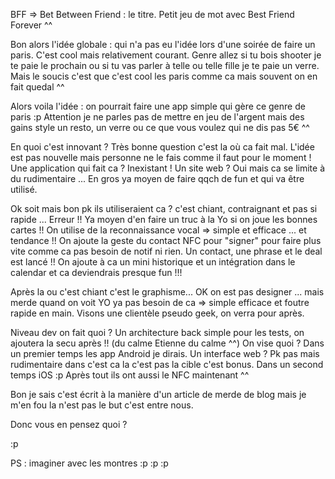BFF => Bet Between Friend  : le titre. Petit jeu de mot avec Best Friend Forever ^^

Bon alors l'idée globale : qui n'a pas eu l'idée lors d'une soirée de faire un paris. C'est cool mais relativement courant. Genre allez si tu bois shooter je te paie le prochain ou si tu vas parler à telle ou telle fille je te paie un verre. Mais le soucis c'est que c'est cool les paris comme ca mais souvent on en fait quedal ^^

Alors voila l'idée : on pourrait faire une app simple qui gère ce genre de paris :p Attention je ne parles pas de mettre en jeu de l'argent mais des gains style un resto, un verre ou ce que vous voulez qui ne dis pas 5€ ^^ 

En quoi c'est innovant ? Très bonne question c'est la où ca fait mal. L'idée est pas nouvelle mais personne ne le fais comme il faut pour le moment ! Une application qui fait ca ? Inexistant ! Un site web ? Oui mais ca se limite à du rudimentaire ... En gros ya moyen de faire qqch de fun et qui va être utilisé. 

Ok soit mais bon pk ils utiliseraient ca ? c'est chiant, contraignant et pas si rapide ... Erreur !! Ya moyen d'en faire un truc à la Yo si on joue les bonnes cartes !! On utilise de la reconnaissance vocal => simple et efficace ... et tendance !! On ajoute la geste du contact NFC pour "signer" pour faire plus vite comme ca pas besoin de notif ni rien. Un contact, une phrase et le deal est lancé !! On ajoute à ca un mini historique et un intégration dans le calendar et ca deviendrais presque fun !!! 

Après la ou c'est chiant c'est le graphisme... OK on est pas designer ... mais merde quand on voit YO ya pas besoin de ca => simple efficace et foutre rapide en main. Visons une clientèle pseudo geek, on verra pour après.


Niveau dev on fait quoi ? Un architecture back simple pour les tests, on ajoutera la secu après !! (du calme Etienne du calme ^^) On vise quoi ? Dans un premier temps les app Android je dirais. Un interface web ? Pk pas mais rudimentaire dans c'est ca la c'est pas la cible c'est bonus. Dans un second temps iOS :p Après tout ils ont aussi le NFC maintenant ^^

Bon je sais c'est écrit à la manière d'un article de merde de blog mais je m'en fou la n'est pas le but c'est entre nous. 

Donc vous en pensez quoi ?

:p

PS : imaginer avec les montres :p :p :p

